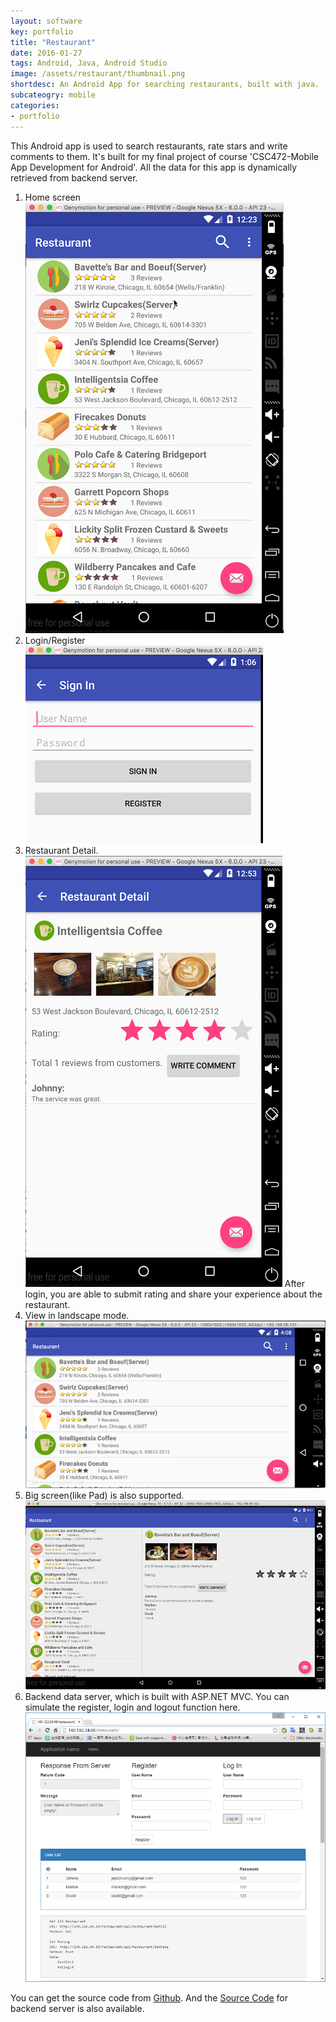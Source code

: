 ```yaml
---
layout: software
key: portfolio
title: "Restaurant"
date: 2016-01-27
tags: Android, Java, Android Studio
image: /assets/restaurant/thumbnail.png
shortdesc: An Android App for searching restaurants, built with java.
subcateogry: mobile
categories:
- portfolio
---
```


This Android app is used to search restaurants, rate stars and write comments to them. It's built for my final project of course 'CSC472-Mobile App Development for Android'. All the data for this app is dynamically retrieved from backend server.  
1. Home screen  
![index](/assets/restaurant/index.png "index")
2. Login/Register  
![signin](/assets/restaurant/signin.png "signin")
3. Restaurant Detail.  
![detail](/assets/restaurant/detail.png "detail")
After login, you are able to submit rating and share your experience about the restaurant.  
4. View in landscape mode.  
![landscape](/assets/restaurant/landscape.png "landscape")
5. Big screen(like Pad) is also supported.  
![pad](/assets/restaurant/pad.png "pad")
6. Backend data server, which is built with ASP.NET MVC. You can simulate the register, login and logout function here.  
![backend](/assets/restaurant/backend.png "backend")  

You can get the source code from [Github](https://github.com/jojozhuang/Course/tree/master/CSC472/FinalProject/Code "Source Code"). And the [Source Code](https://github.com/jojozhuang/Course/tree/master/CSC472/FinalProject/DataServer "Source Code") for backend server is also available.
